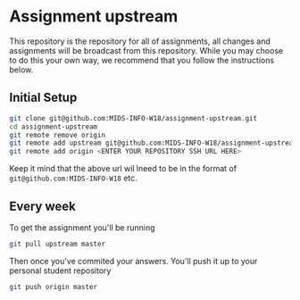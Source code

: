 # Assignment upstream

This repository is the repository for all of assignments, all changes and assignments will be broadcast from this repository. While you may choose to do this your own way, we recommend that you follow the instructions below.

## Initial Setup

``` sh
git clone git@github.com:MIDS-INFO-W18/assignment-upstream.git
cd assignment-upstream
git remote remove origin
git remote add upstream git@github.com:MIDS-INFO-W18/assignment-upstream.git
git remote add origin <ENTER YOUR REPOSITORY SSH URL HERE>
```

Keep it mind that the above url wil lneed to be in the format of `git@github.com:MIDS-INFO-W18` etc.

## Every week

To get the assignment you'll be running
``` sh
git pull upstream master
```

Then once you've commited your answers. You'll push it up to your personal student repository
```sh
git push origin master
```
